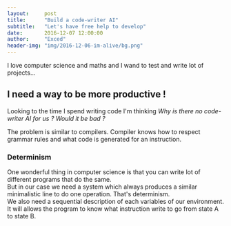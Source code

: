 ```yaml
---
layout:     post
title:      "Build a code-writer AI"
subtitle:   "Let's have free help to develop"
date:       2016-12-07 12:00:00
author:     "Exced"
header-img: "img/2016-12-06-im-alive/bg.png"
---
```


<p> I love computer science and maths and I wand to test and write lot of projects... </p>

<h2 class="section-heading">I need a way to be more productive ! </h2>

<p> Looking to the time I spend writing code I'm thinking <i> Why is there no code-writer AI for us ? Would it be bad ?</i> </p>
<p> The problem is similar to compilers. Compiler knows how to respect grammar rules and what code is generated for an instruction. </p>

<h3 class="section-heading"> Determinism </h3>

<p> One wonderful thing in computer science is that you can write lot of different programs that do the same. 
</br> But in our case we need a system which always produces a similar minimalistic line to do one operation. That's determinism.
</br> We also need a sequential description of each variables of our environment.
It will allows the program to know what instruction write to go from state A to state B. </p>



